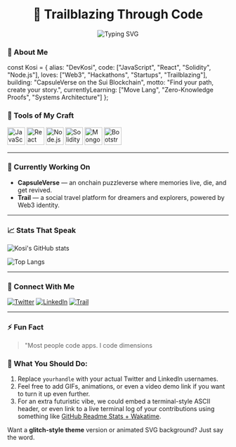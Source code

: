 
<h1 align="center">🚀 Trailblazing Through Code</h1>

<p align="center">
  <img src="https://readme-typing-svg.demolab.com?font=JetBrains+Mono&weight=500&size=22&duration=3000&pause=1000&center=true&vCenter=true&width=435&lines=Hi%2C+I'm+Kosi+%F0%9F%91%8B;Builder+of+worlds+in+code;Crafting+the+future+one+line+at+a+time;Trail+%E2%80%94+Find+your+path%2C+create+your+story" alt="Typing SVG" />
</p>


### 🧠 About Me

const Kosi = {
  alias: "DevKosi",
  code: ["JavaScript", "React", "Solidity", "Node.js"],
  loves: ["Web3", "Hackathons", "Startups", "Trailblazing"],
  building: "CapsuleVerse on the Sui Blockchain",
  motto: "Find your path, create your story.",
  currentlyLearning: ["Move Lang", "Zero-Knowledge Proofs", "Systems Architecture"]
};

### 🧰 Tools of My Craft

<p align="left">
  <img src="https://cdn.jsdelivr.net/gh/devicons/devicon/icons/javascript/javascript-original.svg" width="40" title="JavaScript"/>
  <img src="https://cdn.jsdelivr.net/gh/devicons/devicon/icons/react/react-original.svg" width="40" title="React"/>
  <img src="https://cdn.jsdelivr.net/gh/devicons/devicon/icons/nodejs/nodejs-original.svg" width="40" title="Node.js"/>
  <img src="https://cdn.jsdelivr.net/gh/devicons/devicon/icons/solidity/solidity-original.svg" width="40" title="Solidity"/>
  <img src="https://cdn.jsdelivr.net/gh/devicons/devicon/icons/mongodb/mongodb-original.svg" width="40" title="MongoDB"/>
  <img src="https://cdn.jsdelivr.net/gh/devicons/devicon/icons/bootstrap/bootstrap-original.svg" width="40" title="Bootstrap"/>
</p>

---

### 🧩 Currently Working On

* **CapsuleVerse** — an onchain puzzleverse where memories live, die, and get revived.
* **Trail** — a social travel platform for dreamers and explorers, powered by Web3 identity.

---

### 📈 Stats That Speak

![Kosi's GitHub stats](https://github-readme-stats.vercel.app/api?username=DevKosi\&show_icons=true\&theme=radical\&border_radius=12\&custom_title=🔥+Trail+Activity)

![Top Langs](https://github-readme-stats.vercel.app/api/top-langs/?username=DevKosi\&layout=compact\&theme=radical)

---

### 📡 Connect With Me

[![Twitter](https://img.shields.io/badge/X-%23000000.svg?style=for-the-badge\&logo=X\&logoColor=white)](https://twitter.com/iam_KOSI_)
[![LinkedIn](https://img.shields.io/badge/LinkedIn-%230077B5.svg?style=for-the-badge\&logo=linkedin\&logoColor=white)](https://linkedin.com/in/yourhandle)
[![Trail](https://img.shields.io/badge/Trail-Explore-blueviolet?style=for-the-badge\&logo=rocket)](#)

---

### ⚡ Fun Fact

> "Most people code apps. I code dimensions 

### 🔧 What You Should Do:

1. Replace `yourhandle` with your actual Twitter and LinkedIn usernames.
2. Feel free to add GIFs, animations, or even a video demo link if you want to turn it up even further.
3. For an extra futuristic vibe, we could embed a terminal-style ASCII header, or even link to a live terminal log of your contributions using something like [GitHub Readme Stats + Wakatime](https://github.com/athul/waka-readme).

Want a **glitch-style theme** version or animated SVG background? Just say the word.
```
